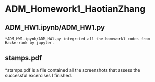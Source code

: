 # ADM_Homework1_HaotianZhang

## ADM_HW1.ipynb/ADM_HW1.py
    *ADM_HW1.ipynb/ADM_HW1.py integrated all the homework1 codes from Hackerrank by jupyter.

## stamps.pdf
   *stamps.pdf is a file contained all the screenshots that assess the successful excercises I finished.
